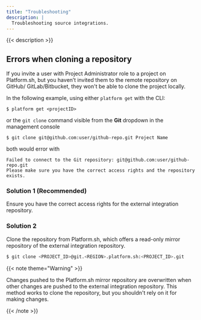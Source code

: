 ```yaml
---
title: "Troubleshooting"
description: |
  Troubleshooting source integrations.
---
```


{{< description >}}

## Errors when cloning a repository

If you invite a user with Project Administrator role to a project on Platform.sh, but you haven’t invited them to the remote repository on GitHub/ GitLab/Bitbucket, they won't be able to clone the project locally.

In the following example, using either `platform get` with the CLI:
```
$ platform get <projectID>
```
or the `git clone` command visible from the **Git** dropdown in the management console

```
$ git clone git@github.com:user/github-repo.git Project Name
```

both would error with

```
Failed to connect to the Git repository: git@github.com:user/github-repo.git
Please make sure you have the correct access rights and the repository exists.
```

### Solution 1 (Recommended)

Ensure you have the correct access rights for the external integration repository.

### Solution 2

Clone the repository from Platform.sh, which offers a read-only mirror repository of the external integration repository.

```bash
$ git clone <PROJECT_ID>@git.<REGION>.platform.sh:<PROJECT_ID>.git
```

{{< note theme="Warning" >}}

Changes pushed to the Platform.sh mirror repository are overwritten when other changes are pushed to the external integration repository. This method works to clone the repository, but you shouldn't rely on it for making changes.

{{< /note >}}
